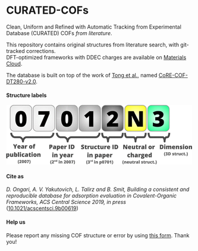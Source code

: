 # CURATED-COFs
Clean, Uniform and Refined with Automatic Tracking from Experimental Database (CURATED) COFs *from literature*.

This repository contains original structures from literature search, with git-tracked corrections. \
DFT-optimized frameworks with DDEC charges are available on [Materials Cloud](https://www.materialscloud.org/discover/curated-cofs).

The database is built on top of the work of [Tong et al.](https://doi.org/10.1021/acs.jpcc.8b04742), named [CoRE-COF-DT280-v2.0](https://github.com/core-cof/CoRE-COF-Database/tree/2c1419d1f3c0d6eccce4306728cfe151c6b2ee08).

#### Structure labels
![Structure labels](images/figure1.gif)

#### Cite as
*D. Ongari, A. V. Yakutovich, L. Talirz and B. Smit, Building a consistent and reproducible database for adsorption evaluation in Covalent-Organic Frameworks, ACS Central Science 2019, in press* ([10.1021/acscentsci.9b00619](https://doi.org/10.1021/acscentsci.9b00619))

#### Help us
Please report any missing COF structure or error by using [this form](https://forms.gle/gQpjcSEHjoJpqira8). Thank you!
